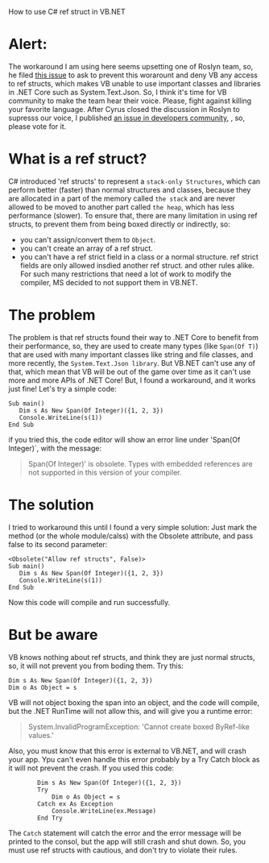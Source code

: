How to use C# ref struct in VB.NET

# Alert:
The workaround I am using here seems upsetting one of Roslyn team, so, he filed [this issue]( https://github.com/dotnet/roslyn/issues/50118) to ask to prevent this worarount and deny VB any access to ref structs, which makes VB unable to use important classes and libraries in .NET Core such as System.Text.Json. So, I think it's time for VB community to make the team hear their voice. Please, fight against killing your favorite language.
After Cyrus closed the discussion in Roslyn to supresss our voice, I published [an issue in developers community](https://developercommunity.visualstudio.com/content/problem/1296735/vbnet-can-actually-use-ref-structs-but-there-is-a.html), , so, please vote for it.

# What is a ref struct?
C# introduced 'ref structs' to represent a `stack-only Structures`, which can perform better (faster) than normal structures and classes, because they are allocated in a part of the memory called `the stack` and are never allowed to be moved to another part called `the heap`, which has less performance (slower). To ensure that, there are many limitation in using ref structs, to prevent them from being boxed directly or indirectly, so:
-	you can't assign/convert them to `Object`.
-	you can't create an array of a ref struct.
-	you can't have a ref strict field in a class or a normal structure. ref strict fields are only allowed insdied another ref struct.
and other rules alike.
For such many restrictions that need a lot of work to modify the compiler, MS decided to not support them in VB.NET. 

# The problem
The problem is that ref structs found their way to .NET Core to benefit from their performance, so, they are used to create many types (like `Span(Of T)`) that are used with many important classes like string and file classes, and more recently, the `System.Text.Json library`. But VB.NET can't use any of that, which mean that VB will be out of the game over time as it can't use more and more APIs of .NET Core!
But, I found a workaround, and it works just fine!
Let's try a simple code:
```VB.NET
Sub main()
   Dim s As New Span(Of Integer)({1, 2, 3})
   Console.WriteLine(s(1))
End Sub
```

if you tried this, the code editor will show an error line  under 'Span(Of Integer)`, with the message:
> Span(Of Integer)' is obsolete. Types with embedded references are not supported in this version of your compiler.

# The solution
I tried to workaround this until I found a very simple solution: Just mark the method (or the whole module/calss) with the Obsolete attribute, and pass false to its second parameter:
```VB.NET
<Obsolete("Allow ref structs", False)>
Sub main()
   Dim s As New Span(Of Integer)({1, 2, 3})
   Console.WriteLine(s(1))
End Sub
```

Now this code will compile and run successfully. 


# But be aware 
VB knows nothing about ref structs, and think they are just normal structs, so, it will not prevent you from boding them. Try this:
```VB.NET
Dim s As New Span(Of Integer)({1, 2, 3})
Dim o As Object = s
```

VB will not object boxing the span into an object, and the code will compile, but the .NET RunTime will not allow this, and will give you a runtime error:
> System.InvalidProgramException: 'Cannot create boxed ByRef-like values.'

Also, you must know that this error is external to VB.NET, and will crash your app. Ypu can't even handle this error probably by a Try Catch block as it will not prevent the crash. If you used this code:
```VB.NET
        Dim s As New Span(Of Integer)({1, 2, 3})
        Try
            Dim o As Object = s
        Catch ex As Exception
            Console.WriteLine(ex.Message)
        End Try
```

The `Catch` statement will catch the error and the error message will be printed to the consol, but the app will still crash and shut down.
So, you must use ref structs with cautious, and don't try to violate their rules.




 


